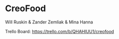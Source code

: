 # CreoFood

  Will Ruskin & Zander Zemliak & Mina Hanna

  Trello Board: https://trello.com/b/QHAHlUU1/creofood
